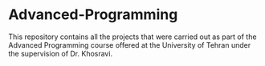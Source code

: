 # Advanced-Programming
This repository contains all the projects that were carried out as part of the Advanced Programming course offered at the University of Tehran under the supervision of Dr. Khosravi.
